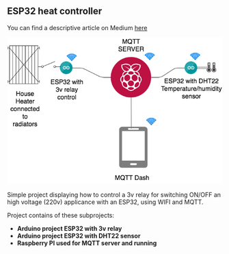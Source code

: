 ESP32 heat controller
----------------------
You can find a descriptive article on Medium [here](https://medium.com/@rasmusschlunsen/hacking-a-heat-controller-with-esp32-mqtt-96eaadb36228)

![Project setup](https://github.com/schlunsen/esp32_heatcontroller/raw/master/assets/Heat%20controller%20project.png)

Simple project displaying how to control a 3v relay for switching ON/OFF an high voltage (220v) applicance with an ESP32, using WIFI and MQTT.

Project contains of these subprojects:

* **Arduino project ESP32 with 3v relay**
* **Arduino project  ESP32 with DHT22 sensor**
* **Raspberry PI used for MQTT server and running**




